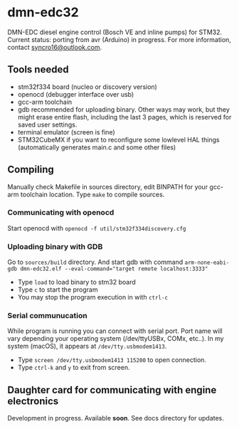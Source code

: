 # dmn-edc32
DMN-EDC diesel engine control (Bosch VE and inline pumps) for STM32. Current status: porting from avr (Arduino) in progress. For more information, contact syncro16@outlook.com.

## Tools needed
* stm32f334 board (nucleo or discovery version)
* openocd (debugger interface over usb)
* gcc-arm toolchain
* gdb recommended for uploading binary. Other ways may work, but they might erase entire flash, including the last 3 pages, which is reserved for saved user settings.
* terminal emulator (screen is fine)
* STM32CubeMX if you want to reconfigure some lowlevel HAL things (automatically generates main.c and some other files)

## Compiling
Manually check Makefile in sources directory, edit BINPATH for your gcc-arm toolchain location. Type `make` to compile sources.

### Communicating with openocd

Start openocd with `openocd -f util/stm32f334discovery.cfg`

### Uploading binary with GDB

Go to `sources/build` directory. And start gdb with command `arm-none-eabi-gdb dmn-edc32.elf --eval-command="target remote localhost:3333"`

* Type `load` to load binary to stm32 board
* Type `c` to start the program
* You may stop the program execution in with `ctrl-c`

### Serial communucation

While program is running you can connect with serial port. Port name will vary depending your operating system (/dev/ttyUSBx, COMx, etc..). In my system (macOS), it appears at `/dev/tty.usbmodem1413`.

* Type `screen /dev/tty.usbmodem1413 115200` to open connection.
* Type `ctrl-k` and `y` to exit from screen.

## Daughter card for communicating with engine electronics

Development in progress. Available **soon**. See docs directory for updates.

